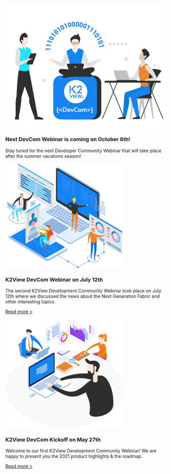 <!--block-->

<img src="images/devComm.png" style="zoom: 67%;" />

### Next DevCom Webinar is coming on October 6th!

Stay tuned for the next Developer Community Webinar that will take place after the summer vacations season! 



<!--block-->

<img src="images/img1.png" style="zoom:80%;" />

### K2View DevCom Webinar on July 12th

The second K2View Development Community Webinar took place on July 12th where we discussed the news about the Next Generation Fabric and other interesting topics.

[Read more >](webinar_20210712/20210712_Webinar_Agenda_And_Speakers.md)

<!--block-->

<img src="images/img7.png" style="zoom:80%;" />

### K2View DevCom Kickoff on May 27th

Welcome to our first K2View Development Community Webinar! We are happy to present you the 2021 product highlights & the roadmap.

[Read more >](webinar_20210527/20210712_Webinar_Agenda_And_Speakers.md)



<!--block-->
